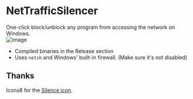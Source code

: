 # NetTrafficSilencer
 One-click block/unblock any program from accessing the network on Windows.  
 ![image](https://github.com/user-attachments/assets/09039b46-2f24-4708-b3af-c96f67336ec0)

 * Compiled binaries in the Release section
 * Uses `netsh` and Windows' built-in firewall. (Make sure it's not disabled)

## Thanks
Icons8 for the [Silence icon](https://icons8.com/icon/Xjoo6vPdDdkx/silence).
